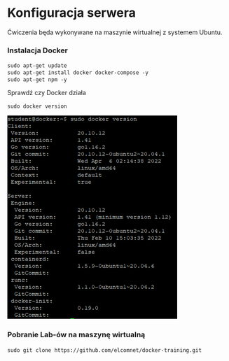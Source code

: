 # Konfiguracja serwera
Ćwiczenia będa wykonywane na maszynie wirtualnej z systemem Ubuntu.

### Instalacja Docker
```
sudo apt-get update
sudo apt-get install docker docker-compose -y
sudo apt-get npm -y
```
Sprawdź czy Docker działa
```
sudo docker version
```
![Docker Version](img/lab1_1.png)

### Pobranie Lab-ów na maszynę wirtualną

```
sudo git clone https://github.com/elcomnet/docker-training.git
```
